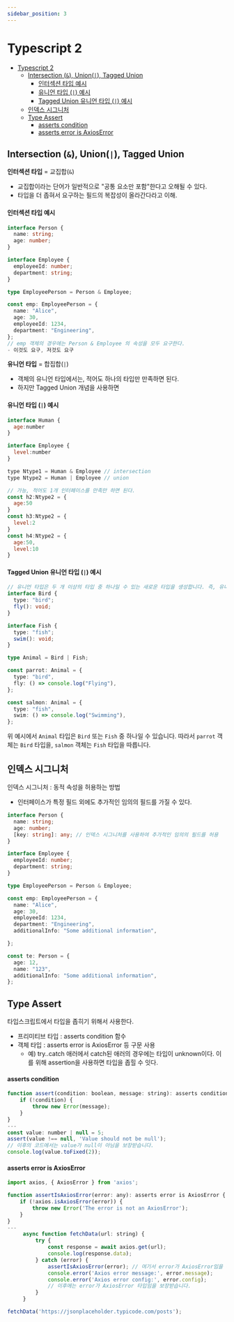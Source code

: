 ```yaml
---
sidebar_position: 3
---
```


# Typescript 2  

- [Typescript 2](#typescript-2)
  - [Intersection (`&`), Union(`|`), Tagged Union](#intersection--union-tagged-union)
      - [인터섹션 타입 예시](#인터섹션-타입-예시)
      - [유니언 타입 (`|`) 예시](#유니언-타입--예시)
      - [Tagged Union 유니언 타입 (`|`) 예시](#tagged-union-유니언-타입--예시)
  - [인덱스 시그니처](#인덱스-시그니처)
  - [Type Assert](#type-assert)
      - [asserts condition](#asserts-condition)
      - [asserts error is AxiosError](#asserts-error-is-axioserror)


## Intersection (`&`), Union(`|`), Tagged Union

**인터섹션 타입** =  교집합(`&`)  
- 교집합이라는 단어가 일반적으로 "공통 요소만 포함"한다고 오해될 수 있다.    
- 타입을 더 좁혀서 요구하는 필드의 복잡성이 올라간다라고 이해.  


#### 인터섹션 타입 예시

```typescript
interface Person {
  name: string;
  age: number;
}

interface Employee {
  employeeId: number;
  department: string;
}

type EmployeePerson = Person & Employee;

const emp: EmployeePerson = {
  name: "Alice",
  age: 30,
  employeeId: 1234,
  department: "Engineering",
};
// emp 객체의 경우에는 Person & Employee 의 속성을 모두 요구한다.  
- 이것도 요구, 저것도 요구   
```

**유니언 타입** = 합집합(`|`)   
- 객체의 유니언 타입에서는, 적어도 하나의 타입만 만족하면 된다.  
- 하지만 Tagged Union 개념을 사용하면

#### 유니언 타입 (`|`) 예시

```js
interface Human { 
  age:number
}

interface Employee {
  level:number
}

type Ntype1 = Human & Employee // intersection
type Ntype2 = Human | Employee // union  

// 가능, 적어도 1개 인터페이스를 만족만 하면 된다.  
const h2:Ntype2 = {
  age:50
}
const h3:Ntype2 = {
  level:2
}
const h4:Ntype2 = {
  age:50,
  level:10
}
```

#### Tagged Union 유니언 타입 (`|`) 예시
 
```typescript
// 유니언 타입은 두 개 이상의 타입 중 하나일 수 있는 새로운 타입을 생성합니다. 즉, 유니언 타입은 구성된 타입 중 하나를 만족하면 됩니다.
interface Bird {
  type: "bird";
  fly(): void;
}

interface Fish {
  type: "fish";
  swim(): void;
}

type Animal = Bird | Fish;

const parrot: Animal = {
  type: "bird",
  fly: () => console.log("Flying"),
};

const salmon: Animal = {
  type: "fish",
  swim: () => console.log("Swimming"),
};
```

위 예시에서 `Animal` 타입은 `Bird` 또는 `Fish` 중 하나일 수 있습니다. 따라서 `parrot` 객체는 `Bird` 타입을, `salmon` 객체는 `Fish` 타입을 따릅니다.


## 인덱스 시그니처

인덱스 시그니처 : 동적 속성을 허용하는 방법  
- 인터페이스가 특정 필드 외에도 추가적인 임의의 필드를 가질 수 있다.

```ts
interface Person {
  name: string;
  age: number;
  [key: string]: any; // 인덱스 시그니처를 사용하여 추가적인 임의의 필드를 허용
}

interface Employee {
  employeeId: number;
  department: string;
}

type EmployeePerson = Person & Employee;

const emp: EmployeePerson = {
  name: "Alice",
  age: 30,
  employeeId: 1234,
  department: "Engineering",
  additionalInfo: "Some additional information",

};

const te: Person = {
  age: 12,
  name: "123",
  additionalInfo: "Some additional information",
};

```

## Type Assert  

타입스크립트에서 타입을 좁히기 위해서 사용한다.  
- 프리미티브 타입 : asserts condition 함수  
- 객체 타입 : asserts error is AxiosError 등 구문 사용  
  - 예) try..catch 애러에서 catch된 애러의 경우에는 타입이 unknown이다. 이를 위해 assertion을 사용하면 타입을 좁힐 수 잇다.  

#### asserts condition

```js
function assert(condition: boolean, message: string): asserts condition {
    if (!condition) {
        throw new Error(message);
    }
}
---
const value: number | null = 5;
assert(value !== null, 'Value should not be null');
// 이후의 코드에서는 value가 null이 아님을 보장받습니다.
console.log(value.toFixed(2));
```

#### asserts error is AxiosError

```js
import axios, { AxiosError } from 'axios';

function assertIsAxiosError(error: any): asserts error is AxiosError {
    if (!axios.isAxiosError(error)) {
        throw new Error('The error is not an AxiosError');
    }
}
---
     async function fetchData(url: string) {
         try {
             const response = await axios.get(url);
             console.log(response.data);
         } catch (error) {
             assertIsAxiosError(error); // 여기서 error가 AxiosError임을 확인
             console.error('Axios error message:', error.message);
             console.error('Axios error config:', error.config);
             // 이후에는 error가 AxiosError 타입임을 보장받습니다.
         }
     }

fetchData('https://jsonplaceholder.typicode.com/posts');
```
